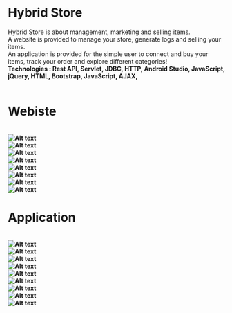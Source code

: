 # Hybrid Store
Hybrid Store is about management, marketing and selling items.
<br>
A website is provided to manage your store, generate logs and selling your items.
<br>
An application is provided for the simple user to connect and buy your items, track your order and explore different categories! 
<br>
<b>Technologies : Rest API, Servlet, JDBC, HTTP, Android Studio, JavaScript, jQuery, HTML, Bootstrap, JavaScript, AJAX, 
<br>
<br>
# Webiste
<br>![Alt text](https://i.imgur.com/qkzy0CF.png?raw=true) 
<br>![Alt text](https://i.imgur.com/StdeG2X.png?raw=true)
<br>![Alt text](https://i.imgur.com/h3568lo.png?raw=true)
<br>
  ![Alt text](https://i.imgur.com/iDaOnBY.png?raw=true)
<br>
![Alt text](https://i.imgur.com/1msoMEi.png?raw=true)
<br>
![Alt text](https://i.imgur.com/TVtBk3T.png?raw=true)
<br>
![Alt text](https://i.imgur.com/IOQRHU0.png?raw=true)
<br>
![Alt text](https://i.imgur.com/MNaYTvJ.png?raw=true)
# Application
<br>![Alt text](https://i.imgur.com/iNHqKCH.jpg?raw=true) 
<br>
![Alt text](https://i.imgur.com/kTevbND.png?raw=true) 
<br>
![Alt text](https://i.imgur.com/9ID6XO8.jpg?raw=true) 
<br>
![Alt text](https://i.imgur.com/9ID6XO8.jpg?raw=true) 
<br>
![Alt text](https://i.imgur.com/6jDzsUq.png?raw=true) 
<br>
![Alt text](https://i.imgur.com/PeftLM0.png?raw=true) 
<br>
![Alt text](https://i.imgur.com/p2byHDY.png?raw=true) 
<br>
![Alt text](https://i.imgur.com/4VeXa7T.png?raw=true) 
<br>
![Alt text](https://i.imgur.com/qPxcsW3.png?raw=true) 

